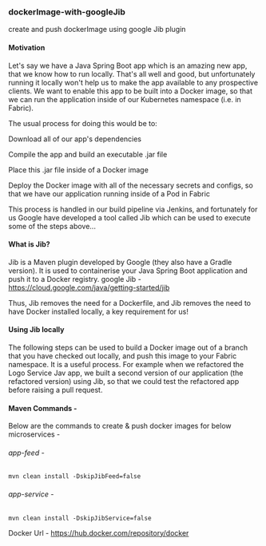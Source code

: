 ### dockerImage-with-googleJib
 create and push dockerImage using google Jib plugin

#### Motivation
Let's say we have a Java Spring Boot app which is an amazing new app, that we know how to run locally. That's all well and good, but unfortunately running it locally won't help us to make the app available to any prospective clients. 
We want to enable this app to be built into a Docker image, so that we can run the application inside of our Kubernetes namespace (i.e. in Fabric). 

The usual process for doing this would be to:

Download all of our app's dependencies

Compile the app and build an executable .jar file

Place this .jar file inside of a Docker image

Deploy the Docker image with all of the necessary secrets and configs, so that we have our application running inside of a Pod in Fabric

This process is handled in our build pipeline via Jenkins, and fortunately for us Google have developed a tool called Jib which can be used to execute some of the steps above...

#### What is Jib?
Jib is a Maven plugin developed by Google (they also have a Gradle version). It is used to containerise your Java Spring Boot application and push it to a Docker registry.
google Jib - https://cloud.google.com/java/getting-started/jib

Thus, Jib removes the need for a Dockerfile, and Jib removes the need to have Docker installed locally, a key requirement for us!

####  Using Jib locally
The following steps can be used to build a Docker image out of a branch that you have checked out locally, and push this image to your Fabric namespace. 
It is a useful process. For example when we refactored the Logo Service Jav app, we built a second version of our application (the refactored version) using Jib, so that we could test the refactored app before raising a pull request.

#### Maven Commands - 
Below are the commands to create & push docker images for below microservices - 

###### app-feed - 
    mvn clean install -DskipJibFeed=false
###### app-service -  
    mvn clean install -DskipJibService=false
    
Docker Url - https://hub.docker.com/repository/docker
    